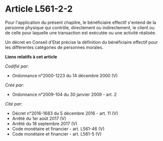 # Article L561-2-2

Pour l'application du présent chapitre, le bénéficiaire effectif s'entend de la personne physique qui contrôle, directement
ou indirectement, le client ou de celle pour laquelle une transaction est exécutée ou une activité réalisée. 

Un décret en Conseil d'Etat précise la définition du bénéficiaire effectif pour les différentes catégories de personnes
morales.

**Liens relatifs à cet article**

_Codifié par_:

  - Ordonnance n°2000-1223 du 14 décembre 2000 (V)

_Créé par_:

  - Ordonnance n°2009-104 du 30 janvier 2009 - art. 2

_Cité par_:

  - Décret n°2016-1683 du 5 décembre 2016 - art. 11 (V)
  - Arrêté du 1er août 2017 (V)
  - Arrêté du 18 septembre 2017 (V)
  - Code monétaire et financier - art. L561-46 (V)
  - Code monétaire et financier - art. L561-5 (V)
